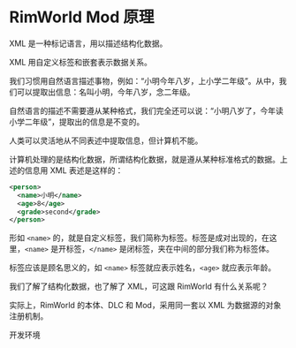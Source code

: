 # RimWorld Mod 原理

XML 是一种标记语言，用以描述结构化数据。

XML 用自定义标签和嵌套表示数据关系。

我们习惯用自然语言描述事物，例如：“小明今年八岁，上小学二年级”。从中，我们可以提取出信息：名叫小明，今年八岁，念二年级。

自然语言的描述不需要遵从某种格式，我们完全还可以说：“小明八岁了，今年读小学二年级”，提取出的信息是不变的。

人类可以灵活地从不同表述中提取信息，但计算机不能。

计算机处理的是结构化数据，所谓结构化数据，就是遵从某种标准格式的数据。上述的信息用 XML 表述是这样的：

```xml
<person>
  <name>小明</name>
  <age>8</age>
  <grade>second</grade>
</person>
```

形如 `<name>` 的，就是自定义标签，我们简称为标签。标签是成对出现的，在这里，`<name>` 是开标签，`</name>` 是闭标签，夹在中间的部分我们称为标签体。

标签应该是顾名思义的，如 `<name>` 标签就应表示姓名，`<age>` 就应表示年龄。

我们了解了结构化数据，也了解了 XML，可这跟 RimWorld 有什么关系呢？

实际上，RimWorld 的本体、DLC 和 Mod，采用同一套以 XML 为数据源的对象注册机制。

开发环境
